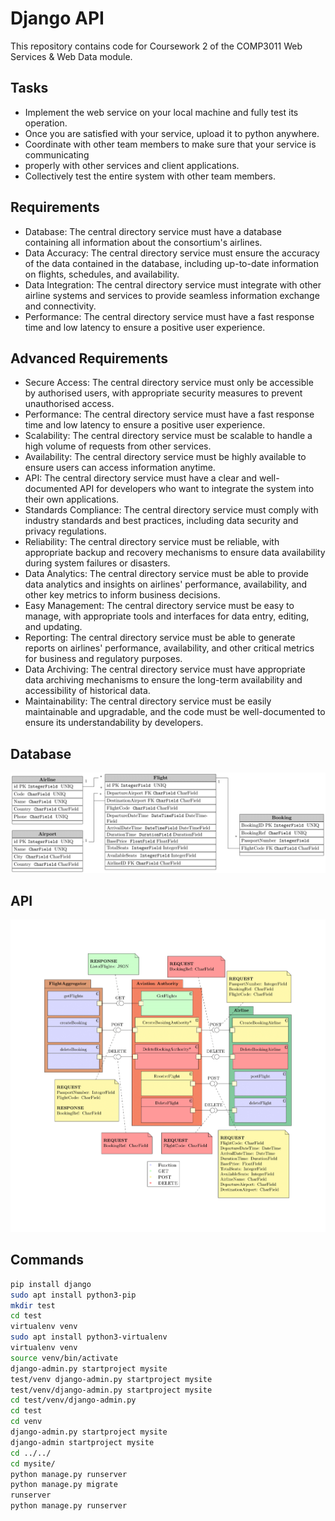 # Django API

This repository contains code for Coursework 2 of the COMP3011 Web Services & Web Data module.

## Tasks

- Implement the web service on your local machine and fully test its operation.
- Once you are satisfied with your service, upload it to python anywhere.
- Coordinate with other team members to make sure that your service is communicating
- properly with other services and client applications.
- Collectively test the entire system with other team members.

## Requirements

- Database: The central directory service must have a database containing all information about the consortium's airlines.
- Data Accuracy: The central directory service must ensure the accuracy of the data contained in the database, including up-to-date information on flights, schedules, and availability.
- Data Integration: The central directory service must integrate with other airline systems and services to provide seamless information exchange and connectivity.
- Performance: The central directory service must have a fast response time and low latency to ensure a positive user experience.

## Advanced Requirements

- Secure Access: The central directory service must only be accessible by authorised users, with appropriate security measures to prevent unauthorised access.
- Performance: The central directory service must have a fast response time and low latency to ensure a positive user experience.
- Scalability: The central directory service must be scalable to handle a high volume of requests from other services.
- Availability: The central directory service must be highly available to ensure users can access information anytime.
- API: The central directory service must have a clear and well-documented API for developers who want to integrate the system into their own applications.
- Standards Compliance: The central directory service must comply with industry standards and best practices, including data security and privacy regulations.
- Reliability: The central directory service must be reliable, with appropriate backup and recovery mechanisms to ensure data availability during system failures or disasters.
- Data Analytics: The central directory service must be able to provide data analytics and insights on airlines' performance, availability, and other key metrics to inform business decisions.
- Easy Management: The central directory service must be easy to manage, with appropriate tools and interfaces for data entry, editing, and updating.
- Reporting: The central directory service must be able to generate reports on airlines' performance, availability, and other critical metrics for business and regulatory purposes.
- Data Archiving: The central directory service must have appropriate data archiving mechanisms to ensure the long-term availability and accessibility of historical data.
- Maintainability: The central directory service must be easily maintainable and upgradable, and the code must be well-documented to ensure its understandability by developers.

## Database

![Database](db.png)

## API

![API](api.png)

## Commands

```bash
pip install django
sudo apt install python3-pip
mkdir test
cd test
virtualenv venv
sudo apt install python3-virtualenv
virtualenv venv
source venv/bin/activate
django-admin.py startproject mysite
test/venv django-admin.py startproject mysite
test/venv/django-admin.py startproject mysite
cd test/venv/django-admin.py
cd test
cd venv
django-admin.py startproject mysite
django-admin startproject mysite
cd ../../
cd mysite/
python manage.py runserver
python manage.py migrate
runserver
python manage.py runserver
```
